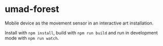 # umad-forest
Mobile device as the movement sensor in an interactive art installation.

Install with `npm install`, build with `npm run build` and run in development mode with `npm run watch`.
